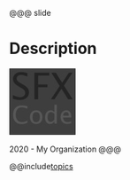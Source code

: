 
@@@ slide
# Description
![sfxcode.jpg](images/sfxcode.jpg)

2020 - My Organization
@@@

@@include[topics](includes/topics.md)

